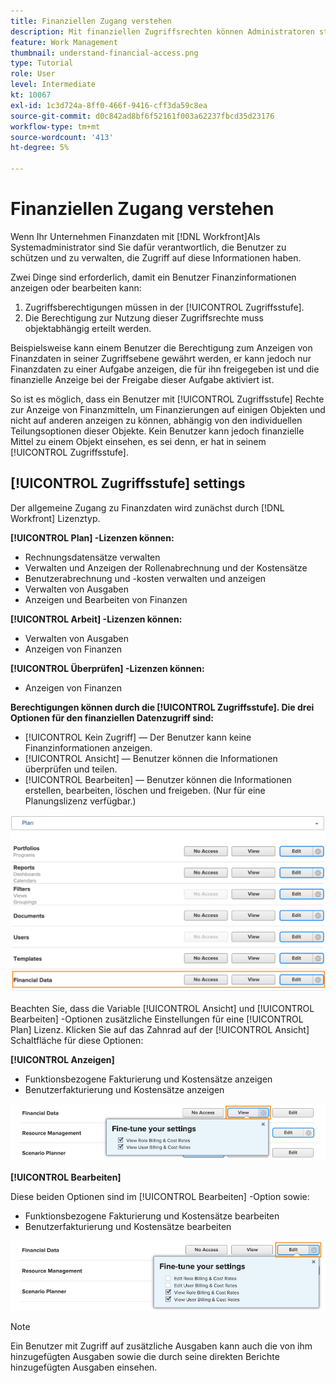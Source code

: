 ```yaml
---
title: Finanziellen Zugang verstehen
description: Mit finanziellen Zugriffsrechten können Administratoren steuern, wer die in Workfront verfolgten Finanzinformationen anzeigen und bearbeiten kann.
feature: Work Management
thumbnail: understand-financial-access.png
type: Tutorial
role: User
level: Intermediate
kt: 10067
exl-id: 1c3d724a-8ff0-466f-9416-cff3da59c8ea
source-git-commit: d0c842ad8bf6f52161f003a62237fbcd35d23176
workflow-type: tm+mt
source-wordcount: '413'
ht-degree: 5%

---
```


# Finanziellen Zugang verstehen

Wenn Ihr Unternehmen Finanzdaten mit [!DNL Workfront]Als Systemadministrator sind Sie dafür verantwortlich, die Benutzer zu schützen und zu verwalten, die Zugriff auf diese Informationen haben.

Zwei Dinge sind erforderlich, damit ein Benutzer Finanzinformationen anzeigen oder bearbeiten kann:

1. Zugriffsberechtigungen müssen in der [!UICONTROL Zugriffsstufe].
2. Die Berechtigung zur Nutzung dieser Zugriffsrechte muss objektabhängig erteilt werden.

Beispielsweise kann einem Benutzer die Berechtigung zum Anzeigen von Finanzdaten in seiner Zugriffsebene gewährt werden, er kann jedoch nur Finanzdaten zu einer Aufgabe anzeigen, die für ihn freigegeben ist und die finanzielle Anzeige bei der Freigabe dieser Aufgabe aktiviert ist.

So ist es möglich, dass ein Benutzer mit [!UICONTROL Zugriffsstufe] Rechte zur Anzeige von Finanzmitteln, um Finanzierungen auf einigen Objekten und nicht auf anderen anzeigen zu können, abhängig von den individuellen Teilungsoptionen dieser Objekte. Kein Benutzer kann jedoch finanzielle Mittel zu einem Objekt einsehen, es sei denn, er hat in seinem [!UICONTROL Zugriffsstufe].

## [!UICONTROL Zugriffsstufe] settings

Der allgemeine Zugang zu Finanzdaten wird zunächst durch [!DNL Workfront] Lizenztyp.

**[!UICONTROL Plan] -Lizenzen können:**

* Rechnungsdatensätze verwalten
* Verwalten und Anzeigen der Rollenabrechnung und der Kostensätze
* Benutzerabrechnung und -kosten verwalten und anzeigen
* Verwalten von Ausgaben
* Anzeigen und Bearbeiten von Finanzen

**[!UICONTROL Arbeit] -Lizenzen können:**

* Verwalten von Ausgaben
* Anzeigen von Finanzen

**[!UICONTROL Überprüfen] -Lizenzen können:**

* Anzeigen von Finanzen

**Berechtigungen können durch die [!UICONTROL Zugriffsstufe]. Die drei Optionen für den finanziellen Datenzugriff sind:**

* [!UICONTROL Kein Zugriff] — Der Benutzer kann keine Finanzinformationen anzeigen.
* [!UICONTROL Ansicht] — Benutzer können die Informationen überprüfen und teilen.
* [!UICONTROL Bearbeiten] — Benutzer können die Informationen erstellen, bearbeiten, löschen und freigeben. (Nur für eine Planungslizenz verfügbar.)

![Ein Bild mit allgemeinen Finanzdatenoptionen auf Zugriffsebene](assets/setting-up-finances-8.png)

Beachten Sie, dass die Variable [!UICONTROL Ansicht] und [!UICONTROL Bearbeiten] -Optionen zusätzliche Einstellungen für eine [!UICONTROL Plan] Lizenz. Klicken Sie auf das Zahnrad auf der [!UICONTROL Ansicht] Schaltfläche für diese Optionen:

**[!UICONTROL Anzeigen]**

* Funktionsbezogene Fakturierung und Kostensätze anzeigen
* Benutzerfakturierung und Kostensätze anzeigen

![Ein Bild mit den Optionen zur Ansicht der Finanzdaten auf der Zugriffsebene](assets/setting-up-finances-9.png)

**[!UICONTROL Bearbeiten]**

Diese beiden Optionen sind im [!UICONTROL Bearbeiten] -Option sowie:

* Funktionsbezogene Fakturierung und Kostensätze bearbeiten
* Benutzerfakturierung und Kostensätze bearbeiten

![Ein Bild mit den Bearbeitungsoptionen für Finanzdaten auf Zugriffsebene](assets/setting-up-finances-10.png)

>[!NOTE]
>
>Ein Benutzer mit Zugriff auf zusätzliche Ausgaben kann auch die von ihm hinzugefügten Ausgaben sowie die durch seine direkten Berichte hinzugefügten Ausgaben einsehen.
